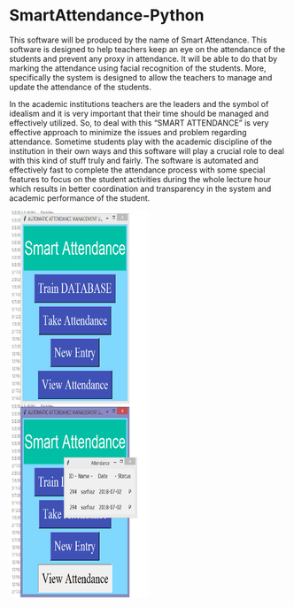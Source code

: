 # SmartAttendance-Python
This software will be produced by the name of Smart Attendance. This software is designed to help teachers keep an
eye on the attendance of the students and prevent any proxy in attendance. It will be able to do that by marking the
attendance using facial recognition of the students. More, specifically the system is designed to allow the teachers
to manage and update the attendance of the students.

In the academic institutions teachers are the leaders and the symbol of idealism and it is very
important that their time should be managed and effectively utilized. So, to deal with this
“SMART ATTENDANCE” is very effective approach to minimize the issues and problem
regarding attendance. Sometime students play with the academic discipline of the institution in
their own ways and this software will play a crucial role to deal with this kind of stuff truly and
fairly. The software is automated and effectively fast to complete the attendance process with
some special features to focus on the student activities during the whole lecture hour which
results in better coordination and transparency in the system and academic performance of the
student. 

<img src="https://github.com/msarfrazanwar/SmartAttendance-Python/blob/master/bandicam%202018-07-11%2022-54-36-849.jpg"
     alt="Markdown Monster icon"
     style="float: left; margin-right: 10px;" height = "350" width="250"/>


<img src="https://github.com/msarfrazanwar/SmartAttendance-Python/blob/master/bandicam%202018-07-11%2022-55-45-634.jpg"
     alt="Markdown Monster icon"
     style="float: left; margin-right: 10px;" height = "350" width="250"/>

